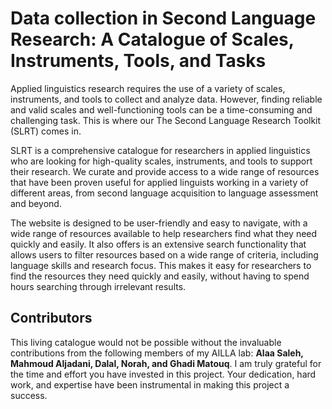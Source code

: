 <!-- ![Alt Text](cover.jpg) -->

<!-- ![Alt Text](Hotpot-2.png) -->

# <strong> Data collection in Second Language Research: A Catalogue of Scales, Instruments, Tools, and Tasks </strong>

Applied linguistics research requires the use of a variety of scales, instruments, and tools to collect and analyze data. However, finding reliable and valid scales and well-functioning tools can be a time-consuming and challenging task. This is where our The Second Language Research Toolkit (SLRT) comes in.

SLRT is a comprehensive catalogue for researchers in applied linguistics who are looking for high-quality scales, instruments, and tools to support their research. We curate and provide access to a wide range of resources that have been proven useful for applied linguists working in a variety of different areas, from second language acquisition to language assessment and beyond.

The website is designed to be user-friendly and easy to navigate, with a wide range of resources available to help researchers find what they need quickly and easily. It also offers is an extensive search functionality that allows users to filter resources based on a wide range of criteria, including language skills and research focus. This makes it easy for researchers to find the resources they need quickly and easily, without having to spend hours searching through irrelevant results.

<!-- “The idea is to make a collection of instruments, tools, and tasks used in L2 research. Using the book, SLA researchers can browse different instruments, and know when and how to use them. For each instrument or scale, the book will show a popularity index [score or icon showing how popular the tool is. It is the number of the citations each instrument receives divided by the sum of the citations of all instruments in the same category]”

The objectives of using tools and instruments in research for data collection are:

To ensure the accuracy and reliability of data: By using standardized tools and instruments, researchers can ensure that data is collected in a consistent and reliable manner, reducing the likelihood of errors or bias in the data.

To increase the validity of research findings: Validity refers to the extent to which a study measures what it intends to measure. The use of appropriate tools and instruments can increase the validity of research findings by ensuring that the data collected is relevant to the research questions or hypotheses.

To enhance the efficiency of data collection: Tools and instruments can help to streamline the data collection process, making it more efficient and reducing the amount of time and resources required to collect and analyze data.

To facilitate comparisons across studies: Standardized tools and instruments allow for comparisons to be made across different studies, making it easier to identify patterns and trends in the data.

To increase the generalizability of research findings: By using standardized tools and instruments, researchers can increase the generalizability of their findings, making it more likely that their results will be applicable to other populations or contexts.

Overall, the use of tools and instruments in research for data collection is essential for ensuring the accuracy, reliability, and validity of research findings, and for facilitating comparisons across studies and increasing the generalizability of research results. -->

<!-- ## **Inclusion criteria** -->

<!-- 1. the test/tool should focus on L2
2. it should be cited and used in several studies (20 citations)
3. focus on the macro skills (vocabulary, reading, grammar, listening, and speaking, pronunciation) and micro-skills ()
4. used in studies published in the last two decades
5. L2 learners can be children or adult
6. It should be freely accessible
7. Any L2 but mostly English
8. should be published in one of the following journals
   a. language learning
   b. studies in second language acquisition
   c. applied linguistics
   d. the modern language
   e. TESOL Quarterly -->

<!-- ## **How to navigate the book** -->

## **Contributors**

This living catalogue would not be possible without the invaluable contributions from the following members of my AILLA lab: **Alaa Saleh, Mahmoud Aljadani, Dalal, Norah, and Ghadi Matouq**. I am truly grateful for the time and effort you have invested in this project. Your dedication, hard work, and expertise have been instrumental in making this project a success.

<br>
<br>
<br>
<br>
